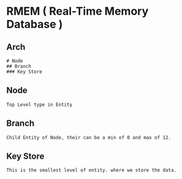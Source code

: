 # RMEM ( Real-Time Memory Database )

## Arch

    # Node
    ## Branch
    ### Key Store

## Node

    Top Level type in Entity

## Branch

    Child Entity of Node, their can be a min of 0 and max of 12.

## Key Store 
    This is the smallest level of entity. where we store the data. 